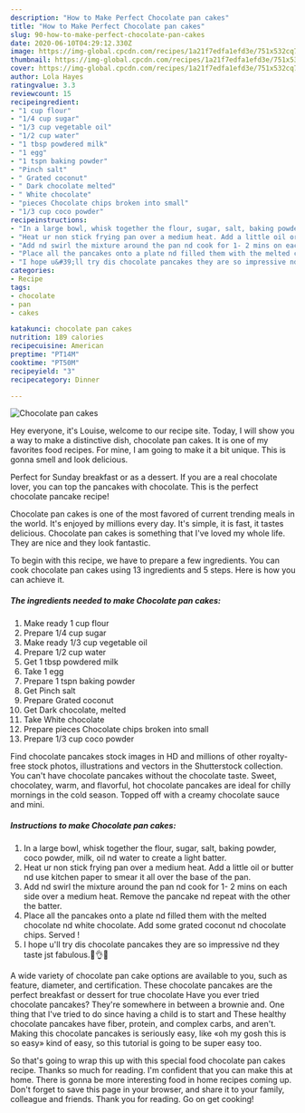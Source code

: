 ```yaml
---
description: "How to Make Perfect Chocolate pan cakes"
title: "How to Make Perfect Chocolate pan cakes"
slug: 90-how-to-make-perfect-chocolate-pan-cakes
date: 2020-06-10T04:29:12.330Z
image: https://img-global.cpcdn.com/recipes/1a21f7edfa1efd3e/751x532cq70/chocolate-pan-cakes-recipe-main-photo.jpg
thumbnail: https://img-global.cpcdn.com/recipes/1a21f7edfa1efd3e/751x532cq70/chocolate-pan-cakes-recipe-main-photo.jpg
cover: https://img-global.cpcdn.com/recipes/1a21f7edfa1efd3e/751x532cq70/chocolate-pan-cakes-recipe-main-photo.jpg
author: Lola Hayes
ratingvalue: 3.3
reviewcount: 15
recipeingredient:
- "1 cup flour"
- "1/4 cup sugar"
- "1/3 cup vegetable oil"
- "1/2 cup water"
- "1 tbsp powdered milk"
- "1 egg"
- "1 tspn baking powder"
- "Pinch salt"
- " Grated coconut"
- " Dark chocolate melted"
- " White chocolate"
- "pieces Chocolate chips broken into small"
- "1/3 cup coco powder"
recipeinstructions:
- "In a large bowl, whisk together the flour, sugar, salt, baking powder, coco powder, milk, oil nd water to create a light batter."
- "Heat ur non stick frying pan over a medium heat. Add a little oil or butter nd use kitchen paper to smear it all over the base of the pan."
- "Add nd swirl the mixture around the pan nd cook for 1- 2 mins on each side over a medium heat. Remove the pancake nd repeat with the other the batter."
- "Place all the pancakes onto a plate nd filled them with the melted chocolate nd white chocolate. Add some grated coconut nd chocolate chips. Served !"
- "I hope u&#39;ll try dis chocolate pancakes they are so impressive nd they taste jst fabulous.💖👌😋"
categories:
- Recipe
tags:
- chocolate
- pan
- cakes

katakunci: chocolate pan cakes 
nutrition: 189 calories
recipecuisine: American
preptime: "PT14M"
cooktime: "PT50M"
recipeyield: "3"
recipecategory: Dinner

---
```



![Chocolate pan cakes](https://img-global.cpcdn.com/recipes/1a21f7edfa1efd3e/751x532cq70/chocolate-pan-cakes-recipe-main-photo.jpg)

Hey everyone, it's Louise, welcome to our recipe site. Today, I will show you a way to make a distinctive dish, chocolate pan cakes. It is one of my favorites food recipes. For mine, I am going to make it a bit unique. This is gonna smell and look delicious.

Perfect for Sunday breakfast or as a dessert. If you are a real chocolate lover, you can top the pancakes with chocolate. This is the perfect chocolate pancake recipe!

Chocolate pan cakes is one of the most favored of current trending meals in the world. It's enjoyed by millions every day. It's simple, it is fast, it tastes delicious. Chocolate pan cakes is something that I've loved my whole life. They are nice and they look fantastic.


To begin with this recipe, we have to prepare a few ingredients. You can cook chocolate pan cakes using 13 ingredients and 5 steps. Here is how you can achieve it.

<!--inarticleads1-->

##### The ingredients needed to make Chocolate pan cakes:

1. Make ready 1 cup flour
1. Prepare 1/4 cup sugar
1. Make ready 1/3 cup vegetable oil
1. Prepare 1/2 cup water
1. Get 1 tbsp powdered milk
1. Take 1 egg
1. Prepare 1 tspn baking powder
1. Get Pinch salt
1. Prepare  Grated coconut
1. Get  Dark chocolate, melted
1. Take  White chocolate
1. Prepare pieces Chocolate chips broken into small
1. Prepare 1/3 cup coco powder


Find chocolate pancakes stock images in HD and millions of other royalty-free stock photos, illustrations and vectors in the Shutterstock collection. You can&#39;t have chocolate pancakes without the chocolate taste. Sweet, chocolatey, warm, and flavorful, hot chocolate pancakes are ideal for chilly mornings in the cold season. Topped off with a creamy chocolate sauce and mini. 

<!--inarticleads2-->

##### Instructions to make Chocolate pan cakes:

1. In a large bowl, whisk together the flour, sugar, salt, baking powder, coco powder, milk, oil nd water to create a light batter.
1. Heat ur non stick frying pan over a medium heat. Add a little oil or butter nd use kitchen paper to smear it all over the base of the pan.
1. Add nd swirl the mixture around the pan nd cook for 1- 2 mins on each side over a medium heat. Remove the pancake nd repeat with the other the batter.
1. Place all the pancakes onto a plate nd filled them with the melted chocolate nd white chocolate. Add some grated coconut nd chocolate chips. Served !
1. I hope u&#39;ll try dis chocolate pancakes they are so impressive nd they taste jst fabulous.💖👌😋


A wide variety of chocolate pan cake options are available to you, such as feature, diameter, and certification. These chocolate pancakes are the perfect breakfast or dessert for true chocolate Have you ever tried chocolate pancakes? They&#39;re somewhere in between a brownie and. One thing that I&#39;ve tried to do since having a child is to start and These healthy chocolate pancakes have fiber, protein, and complex carbs, and aren&#39;t. Making this chocolate pancakes is seriously easy, like «oh my gosh this is so easy» kind of easy, so this tutorial is going to be super easy too. 

So that's going to wrap this up with this special food chocolate pan cakes recipe. Thanks so much for reading. I'm confident that you can make this at home. There is gonna be more interesting food in home recipes coming up. Don't forget to save this page in your browser, and share it to your family, colleague and friends. Thank you for reading. Go on get cooking!
